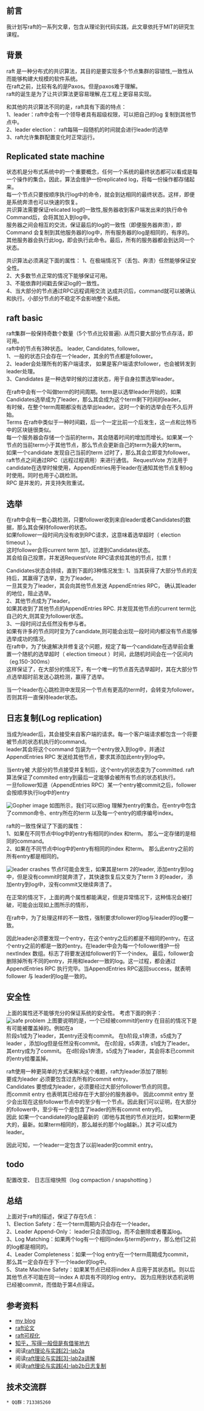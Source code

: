 ## 前言
我计划写raft的一系列文章，包含从理论到代码实践，此文章依托于MIT的研究生课程。<br/>

## 背景
raft 是一种分布式的共识算法，其目的是要实现多个节点集群的容错性,一致性从而能够构建大规模的软件系统。<br/>
在raft之前，比较有名的是Paxos。但是paxos难于理解。<br/>
raft的诞生是为了让共识算法更容易理解,在工程上更容易实现。<br/>

和其他的共识算法不同的是，raft具有下面的特点：<br/>
1、leader：raft中会有一个领导者具有超级权限，可以把自己的log 复制到其他节点中。<br/>
2、leader election： raft每隔一段随机的时间就会进行leader的选举<br/>
3、raft允许集群配置变化时正常运行。<br/>

## Replicated state machine
状态机是分布式系统中的一个重要概念，任何一个系统的最终状态都可以看成是每一个操作的集合。因此，算法会维护一份replicated log，将每一份操作都存储起来。<br/>
每一个节点只要按顺序执行log中的命令，就会到达相同的最终状态。这样，即便是系统奔溃也可以快速的恢复。<br/>
共识算法需要保证relicated log的一致性,服务器收到客户端发出来的执行命令Command后，会将其加入到log中。<br/>
服务器之间会相互的交流，保证最后的log的一致性（即便服务器奔溃），即Command 会复制到其他服务器的log中，所有服务器的log是相同的，有序的。<br/>
其他服务器会执行此log，即会执行此命令。最后，所有的服务器都会到达同一个状态。<br/>

共识算法必须满足下面的属性：
1、在极端情况下（丢包、奔溃）任然能够保证安全性。<br/>
2、大多数节点正常的情况下能够保证可用。<br/>
3、不能依靠时间戳去保证log的一致性。<br/>
4、当大部分的节点通过RPC远程调用交流 达成共识后，command就可以被确认和执行。小部分节点的不稳定不会影响整个系统。<br/>

## raft basic
raft集群一般保持奇数个数量（5个节点比较普遍). 从而只要大部分节点存活，即可用。<br/>
raft中的节点有3种状态。 leader, Candidates, follower。<br/>
1、一般的状态只会存在一个leader，其余的节点都是follower。<br/>
2、leader会处理所有的客户端请求， 如果是客户端请求follower，也会被转发到leader处理。<br/>
3、Candidates 是一种选举时候的过渡状态，用于自身拉票选举leader。<br/>

在raft中会有一个叫做term的时间周期。term是以选举leader开始的，如果Candidates选举成为了leader，那么其会成为这个term剩下时间的leader。<br/>
有时候，在整个term周期都没有选举出leader。这时一个新的选举会在不久后开始。<br/>
Terms 在raft中类似于一种时间戳，后一个一定比前一个后发生，这一点和比特币中的区块链很类似。<br/>
每一个服务器会存储一个当前的term，其会随着时间的增加而增长。如果某一个节点的当前term小于其他节点，那么节点会更新自己的term为最大的term。<br/>
如果一个candidate 发现自己当前的term 过时了，那么其会立即变为follower。<br/>
raft节点之间通过RPC（远程过程调用）来进行通信。 RequestVote 方法用于candidate在选举时候使用，AppendEntries用于leader在通知其他节点复制log时使用。同时也用于心跳检测。<br/>
RPC 是并发的，并支持失败重试。<br/>

## 选举
在raft中会有一套心跳检测，只要follower收到来自leader或者Candidates的数据，那么其会保持follower的状态。<br/>
如果follower一段时间内没有收到RPC请求，这意味着选举超时（ election timeout ）。<br/>
这时follower会将current term 加1，过渡到Candidates状态。<br/>
其会给自己投票，并发送RequestVote RPC请求给其他的节点，拉票！<br/>

Candidates状态会持续，直到下面的3种情况发生:
1、当其获得了大部分节点的支持后，其赢得了选举，变为了leader。<br/>
一旦其变为了leader，其会向其他节点发送 AppendEntries RPC， 确认其leader的地位，阻止选举。<br/>
2、其他节点成为了leader。<br/>
如果其收到了其他节点的AppendEntries RPC. 并发现其他节点的current term比自己的大,则其变为follower状态。<br/>
3、一段时间过去任然没有参与者。<br/>
如果有许多的节点同时变为了candidate,则可能会出现一段时间内都没有节点能够选举成功的情况。<br/>
在raft中，为了快速解决并修复这个问题，规定了每一个candidate在选举前会重置一个随机的选举超时（ election timeout ）时间，此随机时间会在一个区间内（eg.150-300ms）<br/>
这样保证了，在大部分的情况下，有一个唯一的节点首先选举超时，其在大部分节点选举超时前发送心跳检测，赢得了选举。<br/>

当一个leader在心跳检测中发现另一个节点有更高的term时，会转变为follower。否则其将一直保持leader状态。<br/>
## 日志复制(Log replication)
当成为leader后，其会接受来自客户端的请求。每一个客户端请求都包含一个将要被节点的状态机执行的command。<br/>
leader其会将这个command 包装为一个entry放入到log中，并通过AppendEntries RPC 发送给其他节点，要求其添加此entry到log中。<br/>


当entry被 大部分的节点接受并复制后，这个entry的状态变为了committed.  raft算法保证了commited entry到最后一定能够会被所有节点的状态机执行。<br/>
一旦follower知道（AppendEntries RPC）某一个entry被commit之后，follower会按顺序执行log中的entry<br/>

![Gopher image](picture/1.png)
如图所示，我们可以把log 理解为entry的集合。在entry中包含了common命令、entry所在的term 以及每一个entry的顺序编号index。<br/>

raft的一致性保证了下面的属性：<br/>
1、如果在不同节点中log中的entry有相同的index 和term。 那么一定存储的是相同的command。<br/>
2、如果在不同节点中log中的entry有相同的index 和term。 那么此entry之前的所有entry都是相同的。<br/>

![leader crashes](picture/2.png)
节点f可能会发生，如果其是term 2的leader, 添加entry到log中，但是没有commit时就奔溃了，其快速恢复后又变为了term 3 的leader， 添加entry到log中，没有commit又继续奔溃了。<br/>

在正常的情况下，上面的两个属性都能满足，但是异常情况下，这种情况会被打破，可能会出现如上图所示的情形，<br/>

在raft中，为了处理这样的不一致性，强制要求follower的log与leader的log要一致。<br/>

因此leader必须要发现一个entry，在这个entry之后的都是不相同的entry。在这个entry之前的都是一致的entry。在leader中会为每一个follower维护一份nextIndex 数组。标志了将要发送给follower的下一个index。 最后，follower会删除掉所有不同的entry，并用和leader一致的log。这一过程，都会通过AppendEntries RPC 执行完毕。当AppendEntries RPC返回success，就表明follower 与 leader的log是一致的。<br/>


## 安全性
上面的属性还不能够充分的保证系统的安全性。 考虑下面的例子：<br/>
![safe problem](picture/3.png)
上图要说明的是，一个已经被commit的entry 在目前的情况下是有可能被覆盖掉的。例如在a<br/>
阶段s1成为了leader，其entry还没有commit。 在b阶段,s1奔溃，s5成为了leader ，添加log但是任然没有commit。 在c阶段，s5奔溃，s1成为了leader。其entry成为了commit。 在d阶段s1奔溃，s5成为了leader，其会将本已commit的entry给覆盖掉。<br/>

raft使用一种更简单的方式来解决这个难题，raft为leader添加了限制:<br/>
 要成为leader 必须要包含过去所有的commit entry。<br/>
 Candidates 要想成为leader，必须要经过大部分follower节点的同意。<br/>
 而commit entry 也表明其已经存在于大部分的服务器中。 因此commit entry 至少会出现在这些follower节点中的至少有一个节点。因此我们可以证明，在大部分的follower中，至少有一个是包含了leader的所有commit entry的。<br/>
 因此 如果一个candidate的log是最新的（即他与其他的节点对比时，如果term更大的，最新。如果term相同的，那么越长的那个log越新。）其才可以成为leader。<br/>

 因此可知，一个leader一定包含了以前leader的commit entry。<br/>

## todo
配置改变、 日志压缩快照（log compaction / snapshotting ）<br/>


## 总结
上面对于raft的描述，保证了存在5点：<br/>
1、Election Safety：在一个term周期内只会存在一个leader。<br/>
2、Leader Append-Only： leader只会添加log，而不会删除或者覆盖log。<br/>
3、Log Matching：如果两个log有一个相同index与term的entry，那么他们之前的log都是相同的。<br/>
4、Leader Completeness：如果一个log entry在一个term周期成为commit， 那么其一定会存在于下一个leader的log中。<br/>
5、State Machine Safety：如果某节点已经将index A 应用于其状态机。则以后其他节点不可能在同一index A 却具有不同的log entry。 因为应用到状态机说明已经被commit，而借助于第4点得证。<br/>

## 参考资料
* [my blog](https://dreamerjonson.com/2019/12/29/golang-110-lab-raft/)
* [raft论文](http://nil.csail.mit.edu/6.824/2017/papers/raft-extended.pdf)
* [raft可视化](http://thesecretlivesofdata.com/raft/)
* [知乎，写得一般但是有借鉴地方](https://zhuanlan.zhihu.com/p/32052223)
* 阅读[raft理论与实践[2]-lab2a](doc/raft-2.md)
* 阅读[raft理论与实践[3]-lab2a讲解](doc/raft-3.md)
* 阅读[raft理论与实践[4]-lab2b日志复制](doc/raft-4.md)

## 技术交流群
    * QQ群：713385260